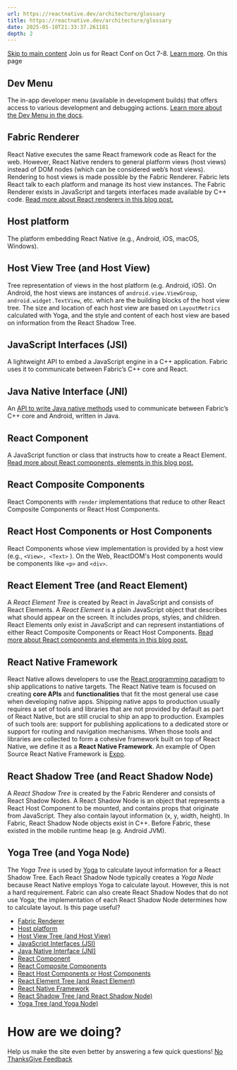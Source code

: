 ```yaml
---
url: https://reactnative.dev/architecture/glossary
title: https://reactnative.dev/architecture/glossary
date: 2025-05-10T21:33:37.261181
depth: 2
---
```


[Skip to main content](https://reactnative.dev/architecture/glossary#__docusaurus_skipToContent_fallback)
Join us for React Conf on Oct 7-8. [Learn more](https://conf.react.dev).
On this page
## Dev Menu[​](https://reactnative.dev/architecture/glossary#dev-menu "Direct link to Dev Menu")
The in-app developer menu (available in development builds) that offers access to various development and debugging actions. [Learn more about the Dev Menu in the docs](https://reactnative.dev/docs/debugging).
## Fabric Renderer[​](https://reactnative.dev/architecture/glossary#fabric-renderer "Direct link to Fabric Renderer")
React Native executes the same React framework code as React for the web. However, React Native renders to general platform views (host views) instead of DOM nodes (which can be considered web’s host views). Rendering to host views is made possible by the Fabric Renderer. Fabric lets React talk to each platform and manage its host view instances. The Fabric Renderer exists in JavaScript and targets interfaces made available by C++ code. [Read more about React renderers in this blog post.](https://overreacted.io/react-as-a-ui-runtime/#renderers)
## Host platform[​](https://reactnative.dev/architecture/glossary#host-platform "Direct link to Host platform")
The platform embedding React Native (e.g., Android, iOS, macOS, Windows).
## Host View Tree (and Host View)[​](https://reactnative.dev/architecture/glossary#host-view-tree-and-host-view "Direct link to Host View Tree \(and Host View\)")
Tree representation of views in the host platform (e.g. Android, iOS). On Android, the host views are instances of `android.view.ViewGroup`, `android.widget.TextView`, etc. which are the building blocks of the host view tree. The size and location of each host view are based on `LayoutMetrics` calculated with Yoga, and the style and content of each host view are based on information from the React Shadow Tree.
## JavaScript Interfaces (JSI)[​](https://reactnative.dev/architecture/glossary#javascript-interfaces-jsi "Direct link to JavaScript Interfaces \(JSI\)")
A lightweight API to embed a JavaScript engine in a C++ application. Fabric uses it to communicate between Fabric’s C++ core and React.
## Java Native Interface (JNI)[​](https://reactnative.dev/architecture/glossary#java-native-interface-jni "Direct link to Java Native Interface \(JNI\)")
An [API to write Java native methods](https://docs.oracle.com/javase/8/docs/technotes/guides/jni/) used to communicate between Fabric’s C++ core and Android, written in Java.
## React Component[​](https://reactnative.dev/architecture/glossary#react-component "Direct link to React Component")
A JavaScript function or class that instructs how to create a React Element. [Read more about React components, elements in this blog post.](https://reactjs.org/blog/2015/12/18/react-components-elements-and-instances.html)
## React Composite Components[​](https://reactnative.dev/architecture/glossary#react-composite-components "Direct link to React Composite Components")
React Components with `render` implementations that reduce to other React Composite Components or React Host Components.
## React Host Components or Host Components[​](https://reactnative.dev/architecture/glossary#react-host-components-or-host-components "Direct link to React Host Components or Host Components")
React Components whose view implementation is provided by a host view (e.g., `<View>, <Text>` ). On the Web, ReactDOM's Host components would be components like `<p>` and `<div>`.
## React Element Tree (and React Element)[​](https://reactnative.dev/architecture/glossary#react-element-tree-and-react-element "Direct link to React Element Tree \(and React Element\)")
A _React Element Tree_ is created by React in JavaScript and consists of React Elements. A _React Element_ is a plain JavaScript object that describes what should appear on the screen. It includes props, styles, and children. React Elements only exist in JavaScript and can represent instantiations of either React Composite Components or React Host Components. [Read more about React components and elements in this blog post.](https://reactjs.org/blog/2015/12/18/react-components-elements-and-instances.html)
## React Native Framework[​](https://reactnative.dev/architecture/glossary#react-native-framework "Direct link to React Native Framework")
React Native allows developers to use the [React programming paradigm](https://react.dev/learn/thinking-in-react) to ship applications to native targets. The React Native team is focused on creating **core APIs** and **functionalities** that fit the most general use case when developing native apps.
Shipping native apps to production usually requires a set of tools and libraries that are not provided by default as part of React Native, but are still crucial to ship an app to production. Examples of such tools are: support for publishing applications to a dedicated store or support for routing and navigation mechanisms.
When those tools and libraries are collected to form a cohesive framework built on top of React Native, we define it as a **React Native Framework**.
An example of Open Source React Native Framework is [Expo](https://expo.dev/).
## React Shadow Tree (and React Shadow Node)[​](https://reactnative.dev/architecture/glossary#react-shadow-tree-and-react-shadow-node "Direct link to React Shadow Tree \(and React Shadow Node\)")
A _React Shadow Tree_ is created by the Fabric Renderer and consists of React Shadow Nodes. A React Shadow Node is an object that represents a React Host Component to be mounted, and contains props that originate from JavaScript. They also contain layout information (x, y, width, height). In Fabric, React Shadow Node objects exist in C++. Before Fabric, these existed in the mobile runtime heap (e.g. Android JVM).
## Yoga Tree (and Yoga Node)[​](https://reactnative.dev/architecture/glossary#yoga-tree-and-yoga-node "Direct link to Yoga Tree \(and Yoga Node\)")
The _Yoga Tree_ is used by [Yoga](https://www.yogalayout.dev/) to calculate layout information for a React Shadow Tree. Each React Shadow Node typically creates a _Yoga Node_ because React Native employs Yoga to calculate layout. However, this is not a hard requirement. Fabric can also create React Shadow Nodes that do not use Yoga; the implementation of each React Shadow Node determines how to calculate layout.
Is this page useful?
  * [Fabric Renderer](https://reactnative.dev/architecture/glossary#fabric-renderer)
  * [Host platform](https://reactnative.dev/architecture/glossary#host-platform)
  * [Host View Tree (and Host View)](https://reactnative.dev/architecture/glossary#host-view-tree-and-host-view)
  * [JavaScript Interfaces (JSI)](https://reactnative.dev/architecture/glossary#javascript-interfaces-jsi)
  * [Java Native Interface (JNI)](https://reactnative.dev/architecture/glossary#java-native-interface-jni)
  * [React Component](https://reactnative.dev/architecture/glossary#react-component)
  * [React Composite Components](https://reactnative.dev/architecture/glossary#react-composite-components)
  * [React Host Components or Host Components](https://reactnative.dev/architecture/glossary#react-host-components-or-host-components)
  * [React Element Tree (and React Element)](https://reactnative.dev/architecture/glossary#react-element-tree-and-react-element)
  * [React Native Framework](https://reactnative.dev/architecture/glossary#react-native-framework)
  * [React Shadow Tree (and React Shadow Node)](https://reactnative.dev/architecture/glossary#react-shadow-tree-and-react-shadow-node)
  * [Yoga Tree (and Yoga Node)](https://reactnative.dev/architecture/glossary#yoga-tree-and-yoga-node)


# How are we doing?
Help us make the site even better by answering a few quick questions!
[No Thanks](https://reactnative.dev/architecture/glossary)[Give Feedback](https://www.surveymonkey.com/r/CCPP62S)


